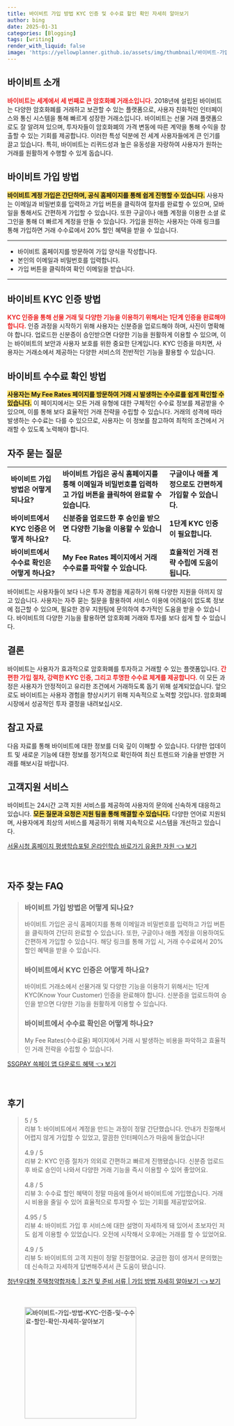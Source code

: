 ```yaml
---
title: 바이비트 가입 방법 KYC 인증 및 수수료 할인 확인 자세히 알아보기
author: bing
date: 2025-01-31
categories: [Blogging]
tags: [writing]
render_with_liquid: false
image: 'https://yellowplanner.github.io/assets/img/thumbnail/바이비트-가입-방법-KYC-인증-및-수수료-할인-확인-자세히-알아보기.webp'
---
```



<h2 id='바이비트_소개'>바이비트 소개</h2>

<p><b><span style="color: #ee2323;">바이비트는 세계에서 세 번째로 큰 암호화폐 거래소입니다.</span></b> 2018년에 설립된 바이비트는 다양한 암호화폐를 거래하고 보관할 수 있는 플랫폼으로, 사용자 친화적인 인터페이스와 통신 시스템을 통해 빠르게 성장한 거래소입니다. 바이비트는 선물 거래 플랫폼으로도 잘 알려져 있으며, 투자자들이 암호화폐의 가격 변동에 따른 계약을 통해 수익을 창출할 수 있는 기회를 제공합니다. 이러한 특성 덕분에 전 세계 사용자들에게 큰 인기를 끌고 있습니다. 특히, 바이비트는 리퀴드성과 높은 유동성을 자랑하여 사용자가 원하는 거래를 원활하게 수행할 수 있게 돕습니다.</p>

<h2 id='바이비트_가입_방법'>바이비트 가입 방법</h2>

<p><b><span style="background-color: #ffe066;">바이비트 계정 가입은 간단하며, 공식 홈페이지를 통해 쉽게 진행할 수 있습니다.</span></b> 사용자는 이메일과 비밀번호를 입력하고 가입 버튼을 클릭하여 절차를 완료할 수 있으며, 모바일을 통해서도 간편하게 가입할 수 있습니다. 또한 구글이나 애플 계정을 이용한 소셜 로그인을 통해 더 빠르게 계정을 만들 수 있습니다. 가입을 원하는 사용자는 아래 링크를 통해 가입하면 거래 수수료에서 20% 할인 혜택을 받을 수 있습니다.</p>

<hr />

<ul>
    <li>바이비트 홈페이지를 방문하여 가입 양식을 작성합니다.</li>
    <li>본인의 이메일과 비밀번호를 입력합니다.</li>
    <li>가입 버튼을 클릭하여 확인 이메일을 받습니다.</li>
</ul>

<hr />

<h2 id='바이비트_KYC_인증_방법'>바이비트 KYC 인증 방법</h2>

<p><b><span style="color: #ee2323;">KYC 인증을 통해 선물 거래 및 다양한 기능을 이용하기 위해서는 1단계 인증을 완료해야 합니다.</span></b> 인증 과정을 시작하기 위해 사용자는 신분증을 업로드해야 하며, 사진이 명확해야 합니다. 업로드한 신분증이 승인받으면 다양한 기능을 원활하게 이용할 수 있으며, 이는 바이비트의 보안과 사용자 보호를 위한 중요한 단계입니다. KYC 인증을 마치면, 사용자는 거래소에서 제공하는 다양한 서비스의 전반적인 기능을 활용할 수 있습니다.</p>

<h2 id='바이비트_수수료_확인_방법'>바이비트 수수료 확인 방법</h2>

<p><b><span style="background-color: #ffe066;">사용자는 My Fee Rates 페이지를 방문하여 거래 시 발생하는 수수료를 쉽게 확인할 수 있습니다.</span></b> 이 페이지에서는 모든 거래 유형에 대한 구체적인 수수료 정보를 제공받을 수 있으며, 이를 통해 보다 효율적인 거래 전략을 수립할 수 있습니다. 거래의 성격에 따라 발생하는 수수료는 다를 수 있으므로, 사용자는 이 정보를 참고하여 최적의 조건에서 거래할 수 있도록 노력해야 합니다.</p>

<h2 id='자주_묻는_질문'>자주 묻는 질문</h2>

<table>
    <tr>
        <td><b>바이비트 가입 방법은 어떻게 되나요?</b></td>
        <td><b>바이비트 가입은 공식 홈페이지를 통해 이메일과 비밀번호를 입력하고 가입 버튼을 클릭하여 완료할 수 있습니다.</b></td>
        <td><b>구글이나 애플 계정으로도 간편하게 가입할 수 있습니다.</b></td>
    </tr>
    <tr>
        <td><b>바이비트에서 KYC 인증은 어떻게 하나요?</b></td>
        <td><b>신분증을 업로드한 후 승인을 받으면 다양한 기능을 이용할 수 있습니다.</b></td>
        <td><b>1단계 KYC 인증이 필요합니다.</b></td>
    </tr>
    <tr>
        <td><b>바이비트에서 수수료 확인은 어떻게 하나요?</b></td>
        <td><b>My Fee Rates 페이지에서 거래 수수료를 파악할 수 있습니다.</b></td>
        <td><b>효율적인 거래 전략 수립에 도움이 됩니다.</b></td>
    </tr>
</table>

<p>바이비트는 사용자들이 보다 나은 투자 경험을 제공하기 위해 다양한 지원을 아끼지 않고 있습니다. 사용자는 자주 묻는 질문을 활용하여 서비스 이용에 어려움이 없도록 정보에 접근할 수 있으며, 필요한 경우 지원팀에 문의하여 추가적인 도움을 받을 수 있습니다. 바이비트의 다양한 기능을 활용하면 암호화폐 거래와 투자를 보다 쉽게 할 수 있습니다.</p>

<h2 id='결론'>결론</h2>

<p>바이비트는 사용자가 효과적으로 암호화폐를 투자하고 거래할 수 있는 플랫폼입니다. <b><span style="color: #ee2323;">간편한 가입 절차, 강력한 KYC 인증, 그리고 투명한 수수료 체계를 제공합니다.</span></b> 이 모든 과정은 사용자가 안정적이고 유리한 조건에서 거래하도록 돕기 위해 설계되었습니다. 앞으로도 바이비트는 사용자 경험을 향상시키기 위해 지속적으로 노력할 것입니다. 암호화폐 시장에서 성공적인 투자 결정을 내려보십시오.</p>

<h2 id='참고_자료'>참고 자료</h2>

<p>다음 자료를 통해 바이비트에 대한 정보를 더욱 깊이 이해할 수 있습니다. 다양한 업데이트 및 새로운 기능에 대한 정보를 정기적으로 확인하여 최신 트렌드와 기술을 반영한 거래를 해보시길 바랍니다.</p>

<h2 id='고객지원_서비스'>고객지원 서비스</h2>

<p>바이비트는 24시간 고객 지원 서비스를 제공하여 사용자의 문의에 신속하게 대응하고 있습니다. <b><span style="background-color: #ffe066;">모든 질문과 요청은 지원 팀을 통해 해결할 수 있습니다.</span></b> 다양한 언어로 지원되며, 사용자에게 최상의 서비스를 제공하기 위해 지속적으로 시스템을 개선하고 있습니다.</p>


<p><a class="click-button" title="서울시청 홈페이지 평생학습포털 온라인학습 바로가기 유용한 자원" href="https://yellowplanner.github.io/posts/%EC%84%9C%EC%9A%B8%EC%8B%9C%EC%B2%AD-%ED%99%88%ED%8E%98%EC%9D%B4%EC%A7%80-%ED%8F%89%EC%83%9D%ED%95%99%EC%8A%B5%ED%8F%AC%ED%84%B8-%EC%98%A8%EB%9D%BC%EC%9D%B8%ED%95%99%EC%8A%B5-%EB%B0%94%EB%A1%9C%EA%B0%80%EA%B8%B0-%EC%9C%A0%EC%9A%A9%ED%95%9C-%EC%9E%90%EC%9B%90/" rel="dofollow">서울시청 홈페이지 평생학습포털 온라인학습 바로가기 유용한 자원 👈 보기</a></p><br>
<h2 id='자주_찾는_FAQ'>자주 찾는 FAQ</h2>
<div itemscope="" itemtype="https://schema.org/FAQPage"> 
<blockquote> 
<div itemscope="" itemprop="mainEntity" itemtype="https://schema.org/Question"> 
<h3 itemprop="name">바이비트 가입 방법은 어떻게 되나요?</h3> 
<div itemscope="" itemprop="acceptedAnswer" itemtype="https://schema.org/Answer"> 
<span itemprop="text"> 
<p>바이비트 가입은 공식 홈페이지를 통해 이메일과 비밀번호를 입력하고 가입 버튼을 클릭하여 간단히 완료할 수 있습니다. 또한, 구글이나 애플 계정을 이용하여도 간편하게 가입할 수 있습니다. 해당 링크를 통해 가입 시, 거래 수수료에서 20% 할인 혜택을 받을 수 있습니다.</p> 
</span> 
</div> 
</div> 

<div itemscope="" itemprop="mainEntity" itemtype="https://schema.org/Question"> 
<h3 itemprop="name">바이비트에서 KYC 인증은 어떻게 하나요?</h3> 
<div itemscope="" itemprop="acceptedAnswer" itemtype="https://schema.org/Answer"> 
<span itemprop="text"> 
<p>바이비트 거래소에서 선물거래 및 다양한 기능을 이용하기 위해서는 1단계 KYC(Know Your Customer) 인증을 완료해야 합니다. 신분증을 업로드하여 승인을 받으면 다양한 기능을 원활하게 이용할 수 있습니다.</p> 
</span> 
</div> 
</div> 

<div itemscope="" itemprop="mainEntity" itemtype="https://schema.org/Question"> 
<h3 itemprop="name">바이비트에서 수수료 확인은 어떻게 하나요?</h3> 
<div itemscope="" itemprop="acceptedAnswer" itemtype="https://schema.org/Answer"> 
<span itemprop="text"> 
<p>My Fee Rates(수수료율) 페이지에서 거래 시 발생하는 비용을 파악하고 효율적인 거래 전략을 수립할 수 있습니다.</p> 
</span> 
</div> 
</div> 
</blockquote> 
</div>
<p><a class="click-button" title="SSGPAY 쓱페이 앱 다운로드 혜택" href="https://yellowplanner.github.io/posts/SSGPAY-%EC%93%B1%ED%8E%98%EC%9D%B4-%EC%95%B1-%EB%8B%A4%EC%9A%B4%EB%A1%9C%EB%93%9C-%ED%98%9C%ED%83%9D/" rel="dofollow">SSGPAY 쓱페이 앱 다운로드 혜택 👈 보기</a></p><br>
<h2 id='후기'>후기</h2>
<div itemscope itemtype="https://schema.org/Product">
  <blockquote>
  <div itemprop="review" itemscope itemtype="https://schema.org/Review">
      <div itemprop="reviewRating" itemscope itemtype="https://schema.org/Rating"> <span itemprop="ratingValue">5</span> / <span itemprop="bestRating">5</span> </div>
      <span itemprop="reviewBody">리뷰 1: 바이비트에서 계정을 만드는 과정이 정말 간단했습니다. 안내가 친절해서 어렵지 않게 가입할 수 있었고, 깔끔한 인터페이스가 마음에 들었습니다!</span>
  </div>
  <br>
  <div itemprop="review" itemscope itemtype="https://schema.org/Review">
      <div itemprop="reviewRating" itemscope itemtype="https://schema.org/Rating"> <span itemprop="ratingValue">4.9</span> / <span itemprop="bestRating">5</span> </div>
      <span itemprop="reviewBody">리뷰 2: KYC 인증 절차가 의외로 간편하고 빠르게 진행됐습니다. 신분증 업로드 후 바로 승인이 나와서 다양한 거래 기능을 즉시 이용할 수 있어 좋았어요.</span>
  </div>
  <br>
  <div itemprop="review" itemscope itemtype="https://schema.org/Review">
      <div itemprop="reviewRating" itemscope itemtype="https://schema.org/Rating"> <span itemprop="ratingValue">4.8</span> / <span itemprop="bestRating">5</span> </div>
      <span itemprop="reviewBody">리뷰 3: 수수료 할인 혜택이 정말 마음에 들어서 바이비트에 가입했습니다. 거래 시 비용을 줄일 수 있어 효율적으로 투자할 수 있는 기회를 제공받았어요.</span>
  </div>
  <br>
  <div itemprop="review" itemscope itemtype="https://schema.org/Review">
      <div itemprop="reviewRating" itemscope itemtype="https://schema.org/Rating"> <span itemprop="ratingValue">4.95</span> / <span itemprop="bestRating">5</span> </div>
      <span itemprop="reviewBody">리뷰 4: 바이비트 가입 후 서비스에 대한 설명이 자세하게 돼 있어서 초보자인 저도 쉽게 이용할 수 있었습니다. 오전에 시작해서 오후에는 거래를 할 수 있었어요.</span>
  </div>
  <br>
  <div itemprop="review" itemscope itemtype="https://schema.org/Review">
      <div itemprop="reviewRating" itemscope itemtype="https://schema.org/Rating"> <span itemprop="ratingValue">4.9</span> / <span itemprop="bestRating">5</span> </div>
      <span itemprop="reviewBody">리뷰 5: 바이비트의 고객 지원이 정말 친절했어요. 궁금한 점이 생겨서 문의했는데 신속하고 자세하게 답변해주셔서 큰 도움이 됐습니다.</span>
  </div>
  </blockquote>
</div>
<p><a class="click-button" title="청년우대형 주택청약합저축 | 조건 및 준비 서류 | 가입 방법 자세히 알아보기" href="https://yellowplanner.github.io/posts/%EC%B2%AD%EB%85%84%EC%9A%B0%EB%8C%80%ED%98%95-%EC%A3%BC%ED%83%9D%EC%B2%AD%EC%95%BD%ED%95%A9%EC%A0%80%EC%B6%95-%EC%A1%B0%EA%B1%B4-%EB%B0%8F-%EC%A4%80%EB%B9%84-%EC%84%9C%EB%A5%98-%EA%B0%80%EC%9E%85-%EB%B0%A9%EB%B2%95-%EC%9E%90%EC%84%B8%ED%9E%88-%EC%95%8C%EC%95%84%EB%B3%B4%EA%B8%B0/" rel="dofollow">청년우대형 주택청약합저축 | 조건 및 준비 서류 | 가입 방법 자세히 알아보기 👈 보기</a></p><br>
<figure class="image"><img src="https://yellowplanner.github.io/assets/img/thumbnail/바이비트-가입-방법-KYC-인증-및-수수료-할인-확인-자세히-알아보기.webp" alt="바이비트-가입-방법-KYC-인증-및-수수료-할인-확인-자세히-알아보기" width="256" height="256"></figure>